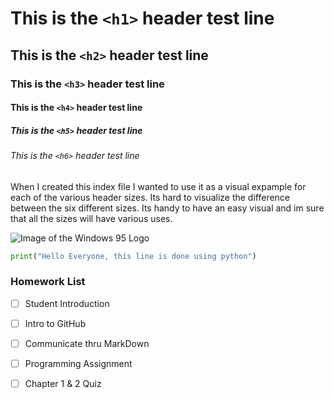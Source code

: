 # This is the `<h1>` header test line

## This is the `<h2>` header test line

### This is the `<h3>` header test line

#### This is the `<h4>` header test line

##### This is the `<h5>` header test line

###### This is the `<h6>` header test line

When I created this index file I wanted to use it as a visual expample for each of the various header sizes. Its hard to visualize the difference between the six different sizes. Its handy to have an easy visual and im sure that all the sizes will have various uses.

![Image of the Windows 95 Logo](https://upload.wikimedia.org/wikipedia/commons/4/44/Windows_95_stacked_logo.svg)


``` python
print("Hello Everyone, this line is done using python")
```

### Homework List
- [ ] Student Introduction
- [ ] Intro to GitHub
- [ ] Communicate thru MarkDown
- [ ] Programming Assignment
- [ ] Chapter 1 & 2 Quiz

